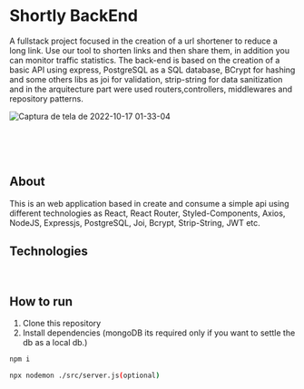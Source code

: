 # Shortly BackEnd

A fullstack project focused in the creation of a url shortener to reduce a long link. Use our tool to shorten links and then share them, in addition you can monitor traffic statistics. The back-end is based on the creation of a basic API using express, PostgreSQL as a SQL database, BCrypt for hashing and some others libs as joi for validation, strip-string for data sanitization and in the arquitecture part were used routers,controllers, middlewares and repository patterns.


![Captura de tela de 2022-10-17 01-33-04](https://user-images.githubusercontent.com/99501431/196090252-be91bda6-7bc0-4198-92b8-a2de5e24a4d7.png)


 <p align="center">

   <br />
   <br />
   <br />
 </p>

## About

This is an web application based in create and consume a simple api using different technologies as React, React Router, Styled-Components, Axios, NodeJS, Expressjs, PostgreSQL, Joi, Bcrypt, Strip-String, JWT etc.

## Technologies
<p>
  <img src="https://img.shields.io/badge/Express.js-000000?style=for-the-badge&logo=express&logoColor=white" alt=""/>
  <img src="https://img.shields.io/badge/json-5E5C5C?style=for-the-badge&logo=json&logoColor=white" alt=""/>
  <img src="https://img.shields.io/badge/JavaScript-323330?style=for-the-badge&logo=javascript&logoColor=F7DF1E" alt=""/>
  <img src="https://img.shields.io/badge/HTML5-E34F26?style=for-the-badge&logo=html5&logoColor=white" alt=""/>
  <img src="https://img.shields.io/badge/CSS3-1572B6?style=for-the-badge&logo=css3&logoColor=white" alt=""/>
  <img src="https://img.shields.io/badge/postgres-%23316192.svg?style=for-the-badge&logo=postgresql&logoColor=white" alt=""/>
  <img src="https://img.shields.io/badge/semantic%20ui%20react-35BDB2?style=for-the-badge&logo=semanticuireact&logoColor=white" alt=""/>
  <img src="https://img.shields.io/badge/React-20232A?style=for-the-badge&logo=react&logoColor=61DAFB" alt=""/>
  <img src="https://img.shields.io/badge/React_Router-CA4245?style=for-the-badge&logo=react-router&logoColor=white" alt=""/>
  <img src="https://img.shields.io/badge/styled--components-DB7093?style=for-the-badge&logo=styled-components&logoColor=white" alt=""/>
  <img src="https://img.shields.io/badge/Node.js-339933?style=for-the-badge&logo=nodedotjs&logoColor=white" alt=""/>
 </p>
 
 ## How to run

1. Clone this repository
2. Install dependencies (mongoDB its required only if you want to settle the db as a local db.)
```bash
npm i
```
```bash
npx nodemon ./src/server.js(optional)
```
